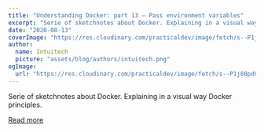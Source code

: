 ```yaml
---
title: "Understanding Docker: part 13 – Pass environment variables"
excerpt: "Serie of sketchnotes about Docker. Explaining in a visual way Docker principles."
date: "2020-08-13"
coverImage: "https://res.cloudinary.com/practicaldev/image/fetch/s--P1j80pdC--/c_imagga_scale,f_auto,fl_progressive,h_420,q_auto,w_1000/https://dev-to-uploads.s3.amazonaws.com/i/cl8rmclzwfvtq50rbqqv.jpg"
author:
  name: Intuitech
  picture: "assets/blog/authors/intuitech.png"
ogImage:
  url: "https://res.cloudinary.com/practicaldev/image/fetch/s--P1j80pdC--/c_imagga_scale,f_auto,fl_progressive,h_420,q_auto,w_1000/https://dev-to-uploads.s3.amazonaws.com/i/cl8rmclzwfvtq50rbqqv.jpg"
---
```


Serie of sketchnotes about Docker. Explaining in a visual way Docker principles.

[Read more](https://dev.to/aurelievache/understanding-docker-part-13-pass-environment-variables-pb2)
